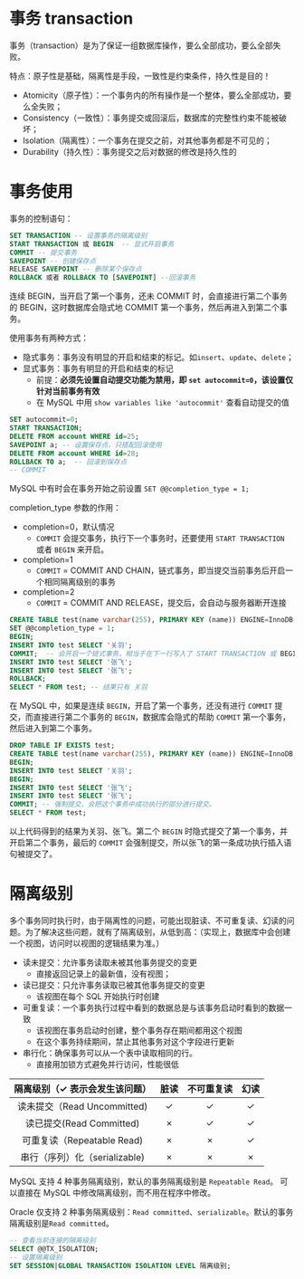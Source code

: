 # 事务 transaction

事务（transaction）是为了保证一组数据库操作，要么全部成功，要么全部失败。

特点：原子性是基础，隔离性是手段，一致性是约束条件，持久性是目的！

- Atomicity（原子性）：一个事务内的所有操作是一个整体，要么全部成功，要么全失败；
- Consistency（一致性）：事务提交或回滚后，数据库的完整性约束不能被破坏；
- Isolation（隔离性）：一个事务在提交之前，对其他事务都是不可见的；
- Durability（持久性）：事务提交之后对数据的修改是持久性的

# 事务使用

事务的控制语句：

```sql
SET TRANSACTION -- 设置事务的隔离级别
START TRANSACTION 或 BEGIN  -- 显式开启事务
COMMIT -- 提交事务
SAVEPOINT -- 创建保存点
RELEASE SAVEPOINT -- 删除某个保存点
ROLLBACK 或者 ROLLBACK TO [SAVEPOINT] --回滚事务
```

连续 BEGIN，当开启了第一个事务，还未 COMMIT 时，会直接进行第二个事务的 BEGIN，这时数据库会隐式地 COMMIT 第一个事务，然后再进入到第二个事务。

使用事务有两种方式：

- 隐式事务：事务没有明显的开启和结束的标记。如`insert`、`update`、`delete`；
- 显式事务：事务有明显的开启和结束的标记
  - 前提：**必须先设置自动提交功能为禁用，即 `set autocommit=0`，该设置仅针对当前事务有效**
  - 在 MySQL 中用 `show variables like 'autocommit'` 查看自动提交的值

```sql
SET autocommit=0;
START TRANSACTION;
DELETE FROM account WHERE id=25;
SAVEPOINT a; -- 设置保存点，只搭配回滚使用
DELETE FROM account WHERE id=28;
ROLLBACK TO a;  -- 回滚到保存点
-- COMMIT
```

MySQL 中有时会在事务开始之前设置 `SET @@completion_type = 1;`

completion_type 参数的作用：

- completion=0，默认情况
  - `COMMIT` 会提交事务，执行下一个事务时，还要使用 `START TRANSACTION` 或者 `BEGIN` 来开启。
- completion=1
  - `COMMIT` = COMMIT AND CHAIN，链式事务，即当提交当前事务后开启一个相同隔离级别的事务
- completion=2
  - `COMMIT` = COMMIT AND RELEASE，提交后，会自动与服务器断开连接

```sql
CREATE TABLE test(name varchar(255), PRIMARY KEY (name)) ENGINE=InnoDB;
SET @@completion_type = 1;
BEGIN;
INSERT INTO test SELECT '关羽';
COMMIT;  -- 会开启一个链式事务，相当于在下一行写入了 START TRANSACTION 或 BEGIN
INSERT INTO test SELECT '张飞';
INSERT INTO test SELECT '张飞';
ROLLBACK;
SELECT * FROM test; -- 结果只有 关羽
```

在 MySQL 中，如果是连续 `BEGIN`，开启了第一个事务，还没有进行 `COMMIT` 提交，而直接进行第二个事务的 `BEGIN`，数据库会隐式的帮助 `COMMIT` 第一个事务，然后进入到第二个事务。

```sql
DROP TABLE IF EXISTS test;
CREATE TABLE test(name varchar(255), PRIMARY KEY (name)) ENGINE=InnoDB;
BEGIN;
INSERT INTO test SELECT '关羽';
BEGIN;
INSERT INTO test SELECT '张飞';
INSERT INTO test SELECT '张飞';
COMMIT; -- 强制提交，会把这个事务中成功执行的部分进行提交。
SELECT * FROM test;
```

以上代码得到的结果为关羽、张飞。第二个 `BEGIN` 时隐式提交了第一个事务，并开启第二个事务，最后的 `COMMIT` 会强制提交，所以张飞的第一条成功执行插入语句被提交了。

# 隔离级别

多个事务同时执行时，由于隔离性的问题，可能出现脏读、不可重复读、幻读的问题。为了解决这些问题，就有了隔离级别，从低到高：（实现上，数据库中会创建一个视图，访问时以视图的逻辑结果为准。）

- 读未提交：允许事务读取未被其他事务提交的变更
  - 直接返回记录上的最新值，没有视图；
- 读已提交：只允许事务读取已被其他事务提交的变更
  - 该视图在每个 SQL 开始执行时创建
- 可重复读：一个事务执行过程中看到的数据总是与该事务启动时看到的数据一致
  - 该视图在事务启动时创建，整个事务存在期间都用这个视图
  - 在这个事务持续期间，禁止其他事务对这个字段进行更新
- 串行化：确保事务可以从一个表中读取相同的行。
  - 直接用加锁方式避免并行访问，性能很低

| 隔离级别（✓ 表示会发生该问题） | 脏读 | 不可重复读 | 幻读 |
| :----------------------------: | :--: | :--------: | :--: |
|  读未提交（Read Uncommitted)   |  ✓   |     ✓      |  ✓   |
|    读已提交(Read Committed)    |  ×   |     ✓      |  ✓   |
|   可重复读（Repeatable Read)   |  ×   |     ×      |  ✓   |
| 串行（序列）化（serializable)  |  ×   |     ×      |  ×   |

MySQL 支持 4 种事务隔离级别，默认的事务隔离级别是 `Repeatable Read`。 可以直接在 MySQL 中修改隔离级别，而不用在程序中修改。

Oracle 仅支持 2 种事务隔离级别：`Read committed`、`serializable`。默认的事务隔离级别是`Read committed`。

```sql
-- 查看当前连接的隔离级别
SELECT @@TX_ISOLATION;
-- 设置隔离级别
SET SESSION|GLOBAL TRANSACTION ISOLATION LEVEL 隔离级别;
```

